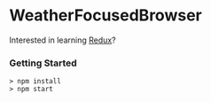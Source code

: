 # WeatherFocusedBrowser

Interested in learning [Redux](https://www.udemy.com/react-redux/)?

### Getting Started

```
> npm install
> npm start
```

